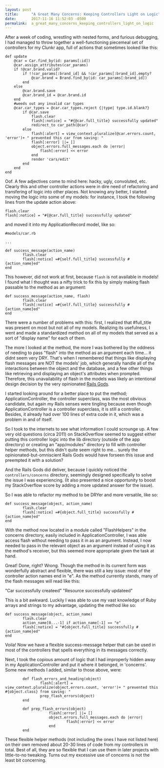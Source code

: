 ```yaml
---
layout: post
title:      "A Great Many Concerns: Keeping Controllers Light on Logic"
date:       2017-11-16 11:52:03 -0500
permalink:  a_great_many_concerns_keeping_controllers_light_on_logic
---
```



After a week of coding, wrestling with nested forms, and furious debugging, I had managed to throw together a well-functioning piecemeal set of controllers for my Clunkr app, full of actions that sometimes looked like this:

```  
def update
	@car = Car.find_by(id: params[:id])
	@car.assign_attributes(car_params)
	if !@car.brand.valid?
		if !!car_params[:brand_id] && !car_params[:brand_id].empty?
			@car.brand = Brand.find_by(id: car_params[:brand_id])
		end
	else
		@car.brand.save
		@car.brand_id = @car.brand.id
	end
	#weeds out any invalid car types
	@car.car_types = @car.car_types.reject {|type| type.id.blank?}
		if @car.save
			flash.clear
			flash[:notice] = "#{@car.full_title} successfully updated"
			redirect_to car_path(@car)
		else
			flash[:alert] = view_context.pluralize(@car.errors.count, 'error')+ " prevented this car from saving: "
			flash[:error] ||= []
			object.errors.full_messages.each do |error|
				flash[:error] << error
			end
			render 'cars/edit'
		end
	end
end
```

Oof.  A few adjectives come to mind here: hacky, ugly, convoluted, etc.  Clearly this and other controller actions were in dire need of refactoring and transfering of logic into other places.  Not knowing any better, I started moving the logic into some of my models:  for instance, I took the following lines from the update action above:      

```
flash.clear
flash[:notice] = "#{@car.full_title} successfully updated"
```


and moved it into my ApplicationRecord model, like so:

```
#models/car.rb

...

def success_message(action_name)
		flash.clear
		flash[:notice] =#{self.full_title} successfully #{action_name}ed"
end
```

This however, did not work at first, because ```flash``` is not available in models!  I found what I thought was a nifty trick to fix this by simply making flash passable to the method as an argument:

```
def success_message(action_name, flash)
		flash.clear
		flash[:notice] =#{self.full_title} successfully #{action_name}ed"
end
```

There were a number of problems with this: first, I realized that #full_title was present on most but not all of my models.  Realizing its usefulness, I went and made a standardized method on all of my models that served as a sort of "display name" for each of them.  

The more I looked at the method, the more I was bothered by the oddness of needing to pass "flash" into the method as an argument each time... it didnt seem very DRY. That's when I remembered that things like displaying flash messages are NOT the models' job, which generally handle all of the interactions between the object and the database, and a few other things like retrieving and displaying an object's attributes when prompted.  Therefore, this unavailability of flash in the models was likely an intentional design decision by the very opinionated [Rails Gods](https://en.wikipedia.org/wiki/David_Heinemeier_Hansson). 

I started looking around for a better place to put the method; ApplicationController, the controller superclass, was the most obvious candidate, but again my Rails senses were tingling because even though ApplicationController is a controller superclass, it is still a controller.  Besides, it already had over 100 lines of extra code in it, which was a problem in and of itself.  

So I took to the internets to see what information I could scrounge up.  A few very old questions (circa 2011) on StackOverflow seemed to suggest either putting this controller logic into the lib directory (outside of the app directory) or creating an "app/modules" directory to fill with controller helper methods, but this didn't quite seem right to me... surely the opinionated-but-omniscient Rails Gods would have forseen this issue and preempted it with a solution?

And the Rails Gods did deliver, because I quickly noticed the ```controllers/concerns```  directory, seemingly designed specifically to solve the issue I was experiencing.  (It also presented a nice opportunity to boost my StackOverflow score by adding a more updated answer for the issue).

So I was able to refactor my method to be DRYer and more versatile, like so:

```
def success_message(object, action_name)
		flash.clear
		flash[:notice] =#{object.full_title} successfully #{action_name}ed"
end
```

With the method now located in a module called "FlashHelpers" in the concerns directory, easily included in ApplicationController, I was able access flash without needing to pass it in as an argument.  Instead, I now needed to pass in the relevant object as an argument instead of using it as the method's receiver, but this seemed more appropriate given the task at hand.

Great!  Done, right?  Wrong.  Though the method in its current form was wonderfully abstract and flexible, there was still a key issue: most of the controller action names end in "e".  As the method currently stands, many of the flash messages will read like this:

"Car successfully createed"
"Resource successfully updateed"

This is a bit awkward.  Luckily I was able to use my vast knowledge of Ruby arrays and strings to my advantage, updating the method like so:

```
def success_message(object, action_name)
		flash.clear
		action_name[0...-1] if action_name[-1] == "e"
		flash[:notice] = "#{object.full_title} successfully #{action_name}ed"
end
```

Voila! Now we have a flexible success-message helper that can be used in most of the controllers that spells everything in its messages correctly.

Next, I took the copious amount of logic that I had improperly hidden away in my ApplicationController and put it where it belonged, in 'concerns'.  Some new methods I added, similar to those above, were:

```
		def flash_errors_and_heading(object)
				flash[:alert] = view_context.pluralize(object.errors.count, 'error')+ " prevented this #{object.class} from saving: "
				prep_flash_errors(object)
		end

		def prep_flash_errors(object)
					flash[:error] ||= []
					object.errors.full_messages.each do |error|
							flash[:error] << error
					end
		end
```


These flexible helper methods (not including the ones I have not listed here) on their own removed about 20-30 lines of code from my controllers in total.  Best of all, they are so flexible that I can use them in later projects with little-to-no tweaking.  Turns out my excessive use of concerns is not the least bit concerning.
